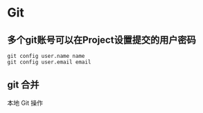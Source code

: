 # Git

## 多个git账号可以在Project设置提交的用户密码

```
git config user.name name
git config user.email email
```
## git 合并
本地 Git 操作